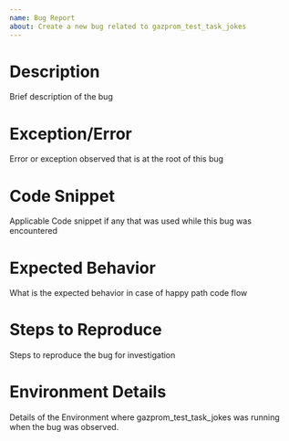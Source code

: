 ```yaml
---
name: Bug Report
about: Create a new bug related to gazprom_test_task_jokes
---
```


# Description
Brief description of the bug


# Exception/Error 
Error or exception observed that is at the root of this bug

# Code Snippet
Applicable Code snippet if any that was used while this bug was encountered

# Expected Behavior
What is the expected behavior in case of happy path code flow

# Steps to Reproduce
Steps to reproduce the bug for investigation

# Environment Details
Details of the Environment where gazprom_test_task_jokes was running when the
bug was observed.
